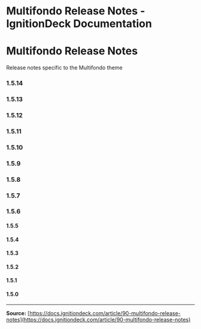 # Multifondo Release Notes - IgnitionDeck Documentation

# Multifondo Release Notes

[](javascript:window.print())
Release notes specific to the Multifondo theme

### 1.5.14

### 1.5.13

### 1.5.12

### 1.5.11

### 1.5.10

### 1.5.9

### 1.5.8

### 1.5.7

### 1.5.6

#### 1.5.5

#### 1.5.4

#### 1.5.3

#### 1.5.2

#### 1.5.1

#### 1.5.0



---
**Source:** [https://docs.ignitiondeck.com/article/90-multifondo-release-notes](https://docs.ignitiondeck.com/article/90-multifondo-release-notes)
